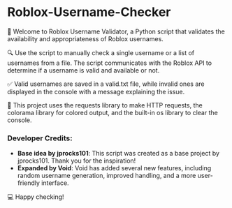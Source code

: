 # Roblox-Username-Checker

👋 Welcome to Roblox Username Validator, a Python script that validates the availability and appropriateness of Roblox usernames.

🔍 Use the script to manually check a single username or a list of usernames from a file. The script communicates with the Roblox API to determine if a username is valid and available or not.

✅ Valid usernames are saved in a valid.txt file, while invalid ones are displayed in the console with a message explaining the issue.

🚀 This project uses the requests library to make HTTP requests, the colorama library for colored output, and the built-in os library to clear the console.

### Developer Credits:
- **Base idea by jprocks101**: This script was created as a base project by jprocks101. Thank you for the inspiration!
- **Expanded by Void**: Void has added several new features, including random username generation, improved handling, and a more user-friendly interface.

💻 Happy checking!
